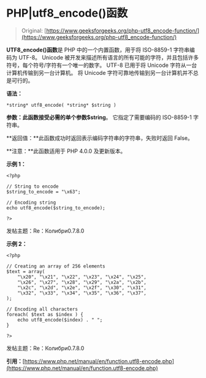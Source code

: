 # PHP|utf8_encode()函数

> Original: [https://www.geeksforgeeks.org/php-utf8_encode-function/](https://www.geeksforgeeks.org/php-utf8_encode-function/)

**UTF8_encode()函数**是 PHP 中的一个内置函数，用于将 ISO-8859-1 字符串编码为 UTF-8。 Unicode 被开发来描述所有语言的所有可能的字符，并且包括许多符号，每个符号/字符有一个唯一的数字。 UTF-8 已用于将 Unicode 字符从一台计算机传输到另一台计算机。 将 Unicode 字符可靠地传输到另一台计算机并不总是可行的。

**语法：**

```
*string* utf8_encode( *string* $string )
```

**参数：**此函数接受必需的单个参数**$string**。 它指定了需要编码的 ISO-8859-1 字符串。

**返回值：**此函数成功时返回表示编码字符串的字符串，失败时返回 False。

**注意：**此函数适用于 PHP 4.0.0 及更新版本。

**示例 1：**

```
<?php

// String to encode
$string_to_encode = "\x63";

// Encoding string
echo utf8_encode($string_to_encode);

?>
```

发帖主题：Re：Колибри0.7.8.0

**示例 2：**

```
<?php

// Creating an array of 256 elements
$text = array(
    "\x20", "\x21", "\x22", "\x23", "\x24", "\x25",
    "\x26", "\x27", "\x28", "\x29", "\x2a", "\x2b",
    "\x2c", "\x2d", "\x2e", "\x2f", "\x30", "\x31", 
    "\x32", "\x33", "\x34", "\x35", "\x36", "\x37", 
);

// Encoding all characters
foreach( $text as $index ) {
    echo utf8_encode($index) . " "; 
}

?>
```

发帖主题：Re：Колибри0.7.8.0

**引用：**[https://www.php.net/manual/en/function.utf8-encode.php](https://www.php.net/manual/en/function.utf8-encode.php)